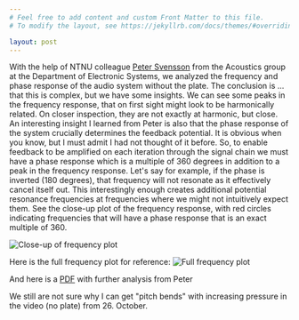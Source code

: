 ```yaml
---
# Feel free to add content and custom Front Matter to this file.
# To modify the layout, see https://jekyllrb.com/docs/themes/#overriding-theme-defaults

layout: post
---
```


With the help of NTNU colleague [Peter Svensson](https://www.ntnu.no/ansatte/peter.svensson) from the Acoustics group at the Department of Electronic Systems, we analyzed the frequency and phase response of the audio system without the plate. The conclusion is ... that this is complex, but we have some insights.
We can see some peaks in the frequency response, that on first sight might look to be harmonically related. On closer inspection, they are not exactly at harmonic, but close. An interesting insight I learned from Peter is also that the phase response of the system crucially determines the feedback potential. It is obvious when you know, but I must admit I had not thought of it before. So, to enable feedback to be amplified on each iteration through the signal chain we must have a phase response which is a multiple of 360 degrees in addition to a peak in the frequency response. Let's say for example, if the phase is inverted (180 degrees), that frequency will not resonate as it effectively cancel itself out. This interestingly enough creates additional potential resonance frequencies at frequencies where we might not intuitively expect them. See the close-up plot of the frequency response, with red circles indicating frequencies that will have a phase response that is an exact multiple of 360.

![Close-up of frequency plot](../../../media/freq_plot2_closeup.png)

Here is the full frequency plot for reference:
![Full frequency plot](../../../media/freq_plot2.png)

And here is a [PDF](../../../media/Feedbackplate.pdf) with further analysis from Peter

We still are not sure why I can get "pitch bends" with increasing pressure in the video (no plate) from 26. October.
